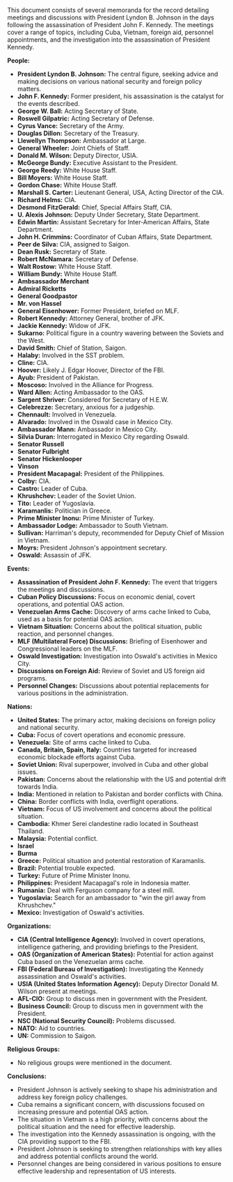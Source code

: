 This document consists of several memoranda for the record detailing meetings and discussions with President Lyndon B. Johnson in the days following the assassination of President John F. Kennedy. The meetings cover a range of topics, including Cuba, Vietnam, foreign aid, personnel appointments, and the investigation into the assassination of President Kennedy.

**People:**

*   **President Lyndon B. Johnson:** The central figure, seeking advice and making decisions on various national security and foreign policy matters.
*   **John F. Kennedy:** Former president, his assassination is the catalyst for the events described.
*   **George W. Ball:** Acting Secretary of State.
*   **Roswell Gilpatric:** Acting Secretary of Defense.
*   **Cyrus Vance:** Secretary of the Army.
*   **Douglas Dillon:** Secretary of the Treasury.
*   **Llewellyn Thompson:** Ambassador at Large.
*   **General Wheeler:** Joint Chiefs of Staff.
*   **Donald M. Wilson:** Deputy Director, USIA.
*   **McGeorge Bundy:** Executive Assistant to the President.
*   **George Reedy:** White House Staff.
*   **Bill Moyers:** White House Staff.
*   **Gordon Chase:** White House Staff.
*   **Marshall S. Carter:** Lieutenant General, USA, Acting Director of the CIA.
*   **Richard Helms:** CIA.
*   **Desmond FitzGerald:** Chief, Special Affairs Staff, CIA.
*   **U. Alexis Johnson:** Deputy Under Secretary, State Department.
*   **Edwin Martin:** Assistant Secretary for Inter-American Affairs, State Department.
*   **John H. Crimmins:** Coordinator of Cuban Affairs, State Department.
*   **Peer de Silva:** CIA, assigned to Saigon.
*   **Dean Rusk:** Secretary of State.
*   **Robert McNamara:** Secretary of Defense.
*   **Walt Rostow:** White House Staff.
*   **William Bundy:** White House Staff.
*   **Ambsassador Merchant**
*   **Admiral Ricketts**
*   **General Goodpastor**
*   **Mr. von Hassel**
*   **General Eisenhower:** Former President, briefed on MLF.
*   **Robert Kennedy:** Attorney General, brother of JFK.
*   **Jackie Kennedy:** Widow of JFK.
*   **Sukarno:** Political figure in a country wavering between the Soviets and the West.
*   **David Smith:** Chief of Station, Saigon.
*   **Halaby:** Involved in the SST problem.
*   **Cline:** CIA.
*   **Hoover:** Likely J. Edgar Hoover, Director of the FBI.
*   **Ayub:** President of Pakistan.
*   **Moscoso:** Involved in the Alliance for Progress.
*   **Ward Allen:** Acting Ambassador to the OAS.
*   **Sargent Shriver:** Considered for Secretary of H.E.W.
*   **Celebrezze:** Secretary, anxious for a judgeship.
*   **Chennault:** Involved in Venezuela.
*   **Alvarado:** Involved in the Oswald case in Mexico City.
*   **Ambassador Mann:** Ambassador in Mexico City.
*   **Silvia Duran:** Interrogated in Mexico City regarding Oswald.
*   **Senator Russell**
*   **Senator Fulbright**
*   **Senator Hickenlooper**
*   **Vinson**
*   **President Macapagal:** President of the Philippines.
*   **Colby:** CIA.
*   **Castro:** Leader of Cuba.
*   **Khrushchev:** Leader of the Soviet Union.
*   **Tito:** Leader of Yugoslavia.
*   **Karamanlis:** Politician in Greece.
*   **Prime Minister Inonu:** Prime Minister of Turkey.
*   **Ambassador Lodge:** Ambassador to South Vietnam.
*   **Sullivan:** Harriman's deputy, recommended for Deputy Chief of Mission in Vietnam.
*   **Moyrs:** President Johnson's appointment secretary.
*   **Oswald:** Assassin of JFK.

**Events:**

*   **Assassination of President John F. Kennedy:** The event that triggers the meetings and discussions.
*   **Cuban Policy Discussions:** Focus on economic denial, covert operations, and potential OAS action.
*   **Venezuelan Arms Cache:** Discovery of arms cache linked to Cuba, used as a basis for potential OAS action.
*   **Vietnam Situation:** Concerns about the political situation, public reaction, and personnel changes.
*   **MLF (Multilateral Force) Discussions:** Briefing of Eisenhower and Congressional leaders on the MLF.
*   **Oswald Investigation:** Investigation into Oswald's activities in Mexico City.
*   **Discussions on Foreign Aid:** Review of Soviet and US foreign aid programs.
*   **Personnel Changes:** Discussions about potential replacements for various positions in the administration.

**Nations:**

*   **United States:** The primary actor, making decisions on foreign policy and national security.
*   **Cuba:** Focus of covert operations and economic pressure.
*   **Venezuela:** Site of arms cache linked to Cuba.
*   **Canada, Britain, Spain, Italy:** Countries targeted for increased economic blockade efforts against Cuba.
*   **Soviet Union:** Rival superpower, involved in Cuba and other global issues.
*   **Pakistan:** Concerns about the relationship with the US and potential drift towards India.
*   **India:** Mentioned in relation to Pakistan and border conflicts with China.
*   **China:** Border conflicts with India, overflight operations.
*   **Vietnam:** Focus of US involvement and concerns about the political situation.
*   **Cambodia:** Khmer Serei clandestine radio located in Southeast Thailand.
*   **Malaysia:** Potential conflict.
*   **Israel**
*   **Burma**
*   **Greece:** Political situation and potential restoration of Karamanlis.
*   **Brazil:** Potential trouble expected.
*   **Turkey:** Future of Prime Minister Inonu.
*   **Philippines:** President Macapagal's role in Indonesia matter.
*   **Rumania:** Deal with Ferguson company for a steel mill.
*   **Yugoslavia:** Search for an ambassador to "win the girl away from Khrushchev."
*   **Mexico:** Investigation of Oswald's activities.

**Organizations:**

*   **CIA (Central Intelligence Agency):** Involved in covert operations, intelligence gathering, and providing briefings to the President.
*   **OAS (Organization of American States):** Potential for action against Cuba based on the Venezuelan arms cache.
*   **FBI (Federal Bureau of Investigation):** Investigating the Kennedy assassination and Oswald's activities.
*   **USIA (United States Information Agency):** Deputy Director Donald M. Wilson present at meetings.
*   **AFL-CIO:** Group to discuss men in government with the President.
*   **Business Council:** Group to discuss men in government with the President.
*   **NSC (National Security Council):** Problems discussed.
*   **NATO:** Aid to countries.
*   **UN:** Commission to Saigon.

**Religious Groups:**

*   No religious groups were mentioned in the document.

**Conclusions:**

*   President Johnson is actively seeking to shape his administration and address key foreign policy challenges.
*   Cuba remains a significant concern, with discussions focused on increasing pressure and potential OAS action.
*   The situation in Vietnam is a high priority, with concerns about the political situation and the need for effective leadership.
*   The investigation into the Kennedy assassination is ongoing, with the CIA providing support to the FBI.
*   President Johnson is seeking to strengthen relationships with key allies and address potential conflicts around the world.
*   Personnel changes are being considered in various positions to ensure effective leadership and representation of US interests.
